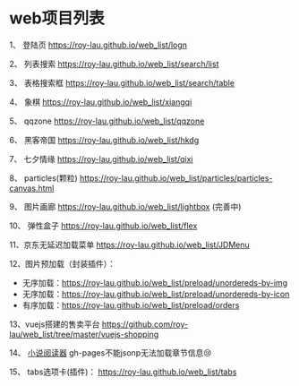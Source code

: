 ﻿# web项目列表

1、 登陆页   https://roy-lau.github.io/web_list/logn

2、 列表搜索  https://roy-lau.github.io/web_list/search/list 

3、 表格搜索框 https://roy-lau.github.io/web_list/search/table

4、 象棋     	https://roy-lau.github.io/web_list/xiangqi 

5、 qqzone     https://roy-lau.github.io/web_list/qqzone

6、 黑客帝国     https://roy-lau.github.io/web_list/hkdg

7、 七夕情缘    https://roy-lau.github.io/web_list/qixi

8、 particles(颗粒) https://roy-lau.github.io/web_list/particles/particles-canvas.html

9、 图片画廊     https://roy-lau.github.io/web_list/lightbox (完善中)

10、 弹性盒子     https://roy-lau.github.io/web_list/flex

11、京东无延迟加载菜单   https://roy-lau.github.io/web_list/JDMenu

12、图片预加载（封装插件）： 

  * 无序加载：https://roy-lau.github.io/web_list/preload/unordereds-by-img
  * 无序加载：https://roy-lau.github.io/web_list/preload/unordereds-by-icon
  * 有序加载：https://roy-lau.github.io/web_list/preload/orders

13、vuejs搭建的售卖平台  https://github.com/roy-lau/web_list/tree/master/vuejs-shopping

14、 [小说阅读器](https://roy-lau.github.io/web_list/reader)  gh-pages不能jsonp无法加载章节信息:cry:

15、 tabs选项卡(插件)： https://roy-lau.github.io/web_list/tabs